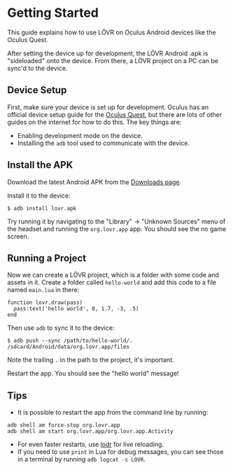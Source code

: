 Getting Started
===

This guide explains how to use LÖVR on Oculus Android devices like the Oculus Quest.

After setting the device up for development, the LÖVR Android .apk is "sideloaded" onto the device.
From there, a LÖVR project on a PC can be sync'd to the device.

Device Setup
---

First, make sure your device is set up for development.  Oculus has an official device setup guide
for the [Oculus Quest](https://developer.oculus.com/documentation/quest/latest/concepts/mobile-device-setup-quest/),
but there are lots of other guides on the internet for how to do this.  The key things are:

- Enabling development mode on the device.
- Installing the `adb` tool used to communicate with the device.

Install the APK
---

Download the latest Android APK from the [Downloads page](https://lovr.org/downloads).

Install it to the device:

    $ adb install lovr.apk

Try running it by navigating to the "Library" -> "Unknown Sources" menu of the headset and running
the `org.lovr.app` app.  You should see the no game screen.

Running a Project
---

Now we can create a LÖVR project, which is a folder with some code and assets in it.  Create a
folder called `hello-world` and add this code to a file named `main.lua` in there:

    function lovr.draw(pass)
      pass:text('hello world', 0, 1.7, -3, .5)
    end

Then use `adb` to sync it to the device:

    $ adb push --sync /path/to/hello-world/. /sdcard/Android/data/org.lovr.app/files

Note the trailing `.` in the path to the project, it's important.

Restart the app.  You should see the "hello world" message!

Tips
---

- It is possible to restart the app from the command line by running:

<pre><code>adb shell am force-stop org.lovr.app
adb shell am start org.lovr.app/org.lovr.app.Activity
</code></pre>

- For even faster restarts, use [lodr](https://github.com/mcclure/lodr) for live reloading.
- If you need to use `print` in Lua for debug messages, you can see those in a terminal by running
  `adb logcat -s LOVR`.
